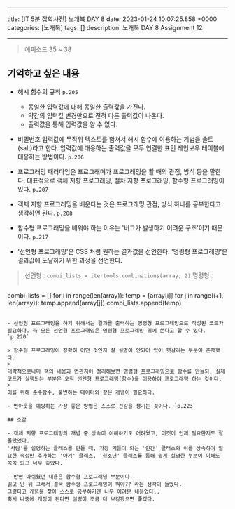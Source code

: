

---
title: [IT 5분 잡학사전] 노개북 DAY 8
date: 2023-01-24 10:07:25.858 +0000
categories: [노개북]
tags: []
description: 노개북 DAY 8 Assignment 12


---

> 에피소드 35 ~ 38

## 기억하고 싶은 내용

- 해시 함수의 규칙 `p.205`
    - 동일한 입력값에 대해 동일한 출력값을 가진다.
    - 약간의 입력값 변경만으로 전혀 다른 출력값이 나온다.
    - 출력값을 통해 입력값을 알 수 없다.
    

- 비밀번호 입력값에 무작위 텍스트를 합쳐서 해시 함수에 이용하는 기법을 솔트(salt)라고 한다. 입력값에 대응하는 출력값을 모두 연결한 표인 레인보우 테이블에 대응하는 방법이다. `p.206`

- 프로그래밍 패러다임은 프로그래머가 프로그래밍을 할 때의 관점, 방식 등을 말한다. 대표적으로 객체 지향 프로그래밍, 절차 지향 프로그래밍, 함수형 프로그래밍이 있다. `p.207`

- 객체 지향 프로그래밍을 배운다는 것은 프로그래밍 관점, 방식 하나를 공부한다고 생각하면 된다. `p.208`

- 함수형 프로그래밍을 배워야 하는 이유는 '버그가 발생하기 어려운 구조'이기 때문이다. `p.217`

- '선언형 프로그래밍'은 CSS 처럼 원하는 결과값을 선언한다. '명령형 프로그래밍'은 결과값에 도달하기 위한 과정을 선언한다.

> 선언형 : `combi_lists = itertools.combinations(array, 2)`
> 명령형 :
> ```python
combi_lists = []
for i in range(len(array)):
	temp = [array[i]]
    for j in range(i+1, len(array)):
    	temp.append(array[j])
        combi_lists.append(temp)
```

- 선언형 프로그래밍을 하기 위해서는 결과를 출력하는 명령형 프로그래밍으로 작성된 코드가 필요하다. 즉 모든 선언형 프로그래밍은 명령형 프로그래밍 위에 쓴다고 할 수 있다. `p.220`

> 함수형 프로그래밍이 정확히 어떤 것인지 잘 설명이 안되어 있어 헷갈리는 부분이 존재했다. 
> 
대략적으로나마 책의 내용과 연관지어 정리해보면 명령형 프로그래밍으로 함수를 만들되, 실제 코드가 실행되는 부분은 오직 선언형 프로그래밍(함수)를 이용하여 프로그래밍 하는 것이다.
> 
이를 위해 순수함수, 불변하는 데이터와 같은 개념이 필요하다.

- 번아웃을 예방하는 가장 좋은 방법은 스스로 건강을 챙기는 것이다. `p.223`

## 소감

- 객체 지향 프로그래밍의 개념 중 상속이 이해하기도 어려웠고, 이것이 언제 필요한지도 잘 몰랐었다. 
'사람'을 설명하는 클래스를 만들 때, 가장 기틀이 되는 '인간' 클래스와 이를 상속하여 필요한 속성만 추가하는 '아기' 클래스, '청소년' 클래스를 통해 쉽게 설명한 부분이 이해도 쏙쏙 되고 너무 좋았다.

- 반면 아쉬웠던 내용은 함수형 프로그래밍 부분이다. 
읽고 난 뒤 그래서 결국 함수형 프로그래밍이 뭐야?? 라는 생각이 들었다. 
그렇다고 개념을 찾아 스스로 공부하기엔 너무 어려운 내용었다.. 
혹시 나중에 개정이 된다면 설명이 조금 더 보강됐으면 좋겠다.

        